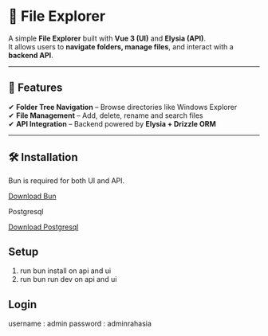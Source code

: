 # 📂 File Explorer

A simple **File Explorer** built with **Vue 3 (UI)** and **Elysia (API)**.  
It allows users to **navigate folders, manage files**, and interact with a **backend API**.

---

## 🚀 Features
✔ **Folder Tree Navigation** – Browse directories like Windows Explorer  
✔ **File Management** – Add, delete, rename and search files   
✔ **API Integration** – Backend powered by **Elysia + Drizzle ORM**  

---

## 🛠 Installation

Bun is required for both UI and API.  

[Download Bun](https://bun.sh/)

Postgresql

[Download Postgresql](https://www.postgresql.org/download/)

## Setup

1. run bun install on api and ui
2. run bun run dev on api and ui

## Login 

username : admin
password : adminrahasia
